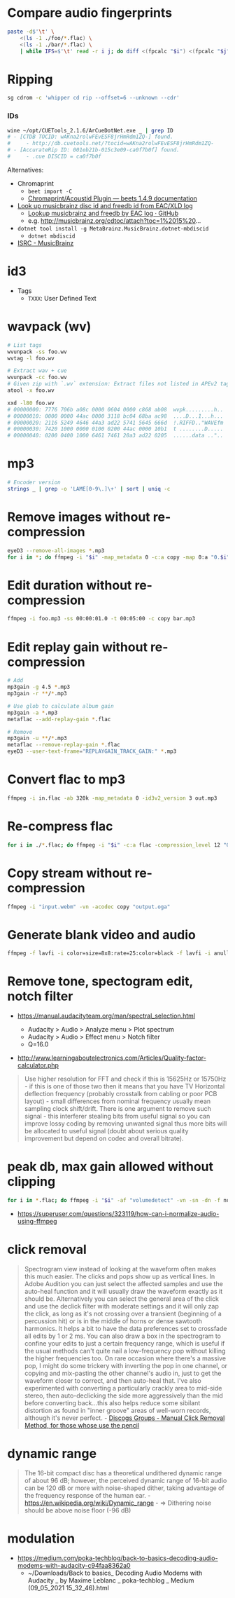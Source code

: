 # Compare audio fingerprints

```bash
paste -d$'\t' \
    <(ls -1 ./foo/*.flac) \
    <(ls -1 ./bar/*.flac) \
    | while IFS=$'\t' read -r i j; do diff <(fpcalc "$i") <(fpcalc "$j"); done
```

# Ripping

```bash
sg cdrom -c 'whipper cd rip --offset=6 --unknown --cdr'
```

### IDs

```bash
wine ~/opt/CUETools_2.1.6/ArCueDotNet.exe _ | grep ID
# - [CTDB TOCID: wAKna2rolwFEvESF8jrHmRdm1ZQ-] found.
#     - http://db.cuetools.net/?tocid=wAKna2rolwFEvESF8jrHmRdm1ZQ-
# - [AccurateRip ID: 001eb21b-015c3e09-ca0f7b0f] found.
#     - .cue DISCID = ca0f7b0f
```

Alternatives: 

- Chromaprint 
    - `beet import -C`
    - [Chromaprint/Acoustid Plugin &mdash; beets 1\.4\.9 documentation](https://beets.readthedocs.io/en/stable/plugins/chroma.html)
- [Look up musicbrainz disc id and freedb id from EAC/XLD log](http://eac-log-lookup.blogspot.com/)
    - [Lookup musicbrainz and freedb by EAC log · GitHub](https://gist.github.com/kolen/766668)
    - e.g. http://musicbrainz.org/cdtoc/attach?toc=1%2015%20...
- `dotnet tool install -g MetaBrainz.MusicBrainz.dotnet-mbdiscid`
    - `dotnet mbdiscid`
- [ISRC \- MusicBrainz](https://musicbrainz.org/doc/ISRC)

# id3

- Tags
    - `TXXX`: User Defined Text

# wavpack (wv)

```bash
# List tags
wvunpack -ss foo.wv
wvtag -l foo.wv

# Extract wav + cue
wvunpack -cc foo.wv
# Given zip with `.wv` extension: Extract files not listed in APEv2 tags
atool -x foo.wv

xxd -l80 foo.wv
# 00000000: 7776 706b a08c 0000 0604 0000 c868 ab08  wvpk.........h..
# 00000010: 0000 0000 44ac 0000 3118 bc04 68ba ac98  ....D...1...h...
# 00000020: 2116 5249 4646 44a3 ad22 5741 5645 666d  !.RIFFD.."WAVEfm
# 00000030: 7420 1000 0000 0100 0200 44ac 0000 10b1  t ........D.....
# 00000040: 0200 0400 1000 6461 7461 20a3 ad22 0205  ......data .."..
```

# mp3

```bash
# Encoder version
strings _ | grep -o 'LAME[0-9\.]\+' | sort | uniq -c
```

# Remove images without re-compression

```bash
eyeD3 --remove-all-images *.mp3
for i in *; do ffmpeg -i "$i" -map_metadata 0 -c:a copy -map 0:a "0.$i" && mv "0.$i" "$i"; done
```

# Edit duration without re-compression

```bash
ffmpeg -i foo.mp3 -ss 00:00:01.0 -t 00:05:00 -c copy bar.mp3
```

# Edit replay gain without re-compression

```bash
# Add
mp3gain -g 4.5 *.mp3
mp3gain -r **/*.mp3

# Use glob to calculate album gain
mp3gain -a *.mp3
metaflac --add-replay-gain *.flac

# Remove
mp3gain -u **/*.mp3
metaflac --remove-replay-gain *.flac
eyeD3 --user-text-frame="REPLAYGAIN_TRACK_GAIN:" *.mp3
```

# Convert flac to mp3

```bash
ffmpeg -i in.flac -ab 320k -map_metadata 0 -id3v2_version 3 out.mp3
```

# Re-compress flac

```bash
for i in ./*.flac; do ffmpeg -i "$i" -c:a flac -compression_level 12 "0.$i" && mv "0.$i" "$i"; done
```

# Copy stream without re-compression

```bash
ffmpeg -i "input.webm" -vn -acodec copy "output.oga"
```

# Generate blank video and audio

```bash
ffmpeg -f lavfi -i color=size=8x8:rate=25:color=black -f lavfi -i anullsrc=channel_layout=mono:sample_rate=8000 -t $((60 * 60 * 4)) output.mp4
```

# Remove tone, spectogram edit, notch filter

- https://manual.audacityteam.org/man/spectral_selection.html
    - Audacity > Audio > Analyze menu > Plot spectrum
    - Audacity > Audio > Effect menu > Notch filter
    - Q=16.0

- http://www.learningaboutelectronics.com/Articles/Quality-factor-calculator.php

> Use higher resolution for FFT and check if this is 15625Hz or 15750Hz - if this is one of those two then it means that you have TV Horizontal deflection frequency (probably crosstalk from cabling or poor PCB layout) - small differences from nominal frequency usually mean sampling clock shift/drift.
> There is one argument to remove such signal - this interferer stealing bits from useful signal so you can improve lossy coding by removing unwanted signal thus more bits will be allocated to useful signal (doubt about serious quality improvement but depend on codec and overall bitrate).

# peak db, max gain allowed without clipping

```bash
for i in *.flac; do ffmpeg -i "$i" -af "volumedetect" -vn -sn -dn -f null /dev/null; done 2>&1 | grep -o 'max_volume.*'
```

- https://superuser.com/questions/323119/how-can-i-normalize-audio-using-ffmpeg

# click removal

> Spectrogram view instead of looking at the waveform often makes this much easier. The clicks and pops show up as vertical lines.
> In Adobe Audition you can just select the affected samples and use the auto-heal function and it will usually draw the waveform exactly as it should be. Alternatively you can select the general area of the click and use the declick filter with moderate settings and it will only zap the click, as long as it's not crossing over a transient (beginning of a percussion hit) or is in the middle of horns or dense sawtooth harmonics.
> It helps a bit to have the data preferences set to crossfade all edits by 1 or 2 ms. You can also draw a box in the spectrogram to confine your edits to just a certain frequency range, which is useful if the usual methods can't quite nail a low-frequency pop without killing the higher frequencies too.
> On rare occasion where there's a massive pop, I might do some trickery with inverting the pop in one channel, or copying and mix-pasting the other channel's audio in, just to get the waveform closer to correct, and then auto-heal that. I've also experimented with converting a particularly crackly area to mid-side stereo, then auto-declicking the side more aggressively than the mid before converting back...this also helps reduce some sibilant distortion as found in "inner groove" areas of well-worn records, although it's never perfect.
    - [Discogs Groups - Manual Click Removal Method, for those whose use the pencil](https://www.discogs.com/group/thread/725367#7201568)

# dynamic range

> The 16-bit compact disc has a theoretical undithered dynamic range of about 96 dB; however, the perceived dynamic range of 16-bit audio can be 120 dB or more with noise-shaped dither, taking advantage of the frequency response of the human ear.
    - https://en.wikipedia.org/wiki/Dynamic_range
    - => Dithering noise should be above noise floor (-96 dB)

# modulation

- https://medium.com/poka-techblog/back-to-basics-decoding-audio-modems-with-audacity-c94faa8362a0
    - ~/Downloads/Back to basics_ Decoding Audio Modems with Audacity _ by Maxime Leblanc _ poka-techblog _ Medium (09_05_2021 15_32_46).html

